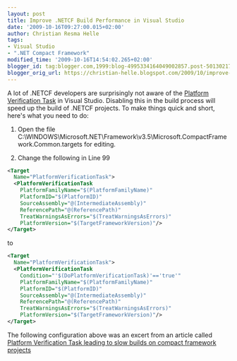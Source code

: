 ```yaml
---
layout: post
title: Improve .NETCF Build Performance in Visual Studio
date: '2009-10-16T09:27:00.015+02:00'
author: Christian Resma Helle
tags:
- Visual Studio
- ".NET Compact Framework"
modified_time: '2009-10-16T14:54:02.265+02:00'
blogger_id: tag:blogger.com,1999:blog-4995334164049002857.post-5013021704875596972
blogger_orig_url: https://christian-helle.blogspot.com/2009/10/improve-netcf-build-performance-in.html
---
```


A lot of .NETCF developers are surprisingly not aware of the [Platform Verification Task](http://blogs.msdn.com/vsdteam/archive/2006/09/15/756400.aspx?WT.mc_id=DT-MVP-5004822) in Visual Studio. Disabling this in the build process will speed up the build of .NETCF projects. To make things quick and short, here's what you need to do:  
  
1) Open the file C:\\WINDOWS\\Microsoft.NET\\Framework\\v3.5\\Microsoft.CompactFramework.Common.targets for editing.  
  
2) Change the following in Line 99

```xml
<Target
  Name="PlatformVerificationTask">
  <PlatformVerificationTask
    PlatformFamilyName="$(PlatformFamilyName)"
    PlatformID="$(PlatformID)"
    SourceAssembly="@(IntermediateAssembly)"
    ReferencePath="@(ReferencePath)"
    TreatWarningsAsErrors="$(TreatWarningsAsErrors)"
    PlatformVersion="$(TargetFrameworkVersion)"/>
</Target>
```

to

```xml
<Target
  Name="PlatformVerificationTask">
  <PlatformVerificationTask
    Condition="'$(DoPlatformVerificationTask)'=='true'"
    PlatformFamilyName="$(PlatformFamilyName)"
    PlatformID="$(PlatformID)"
    SourceAssembly="@(IntermediateAssembly)"
    ReferencePath="@(ReferencePath)"
    TreatWarningsAsErrors="$(TreatWarningsAsErrors)"
    PlatformVersion="$(TargetFrameworkVersion)"/>
</Target>
```

The following configuration above was an excert from an article called [Platform Verification Task leading to slow builds on compact framework projects](http://www.developer-corner.com/blog/2009/07/28/slow-build-on-compact-framework-projects/)
